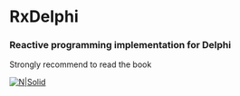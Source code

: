 # RxDelphi
### Reactive programming implementation for Delphi 

Strongly recommend to read the book

[![N|Solid](https://covers.oreillystatic.com/images/0636920042228/cat.gif)](http://shop.oreilly.com/product/0636920042228.do)
